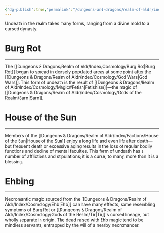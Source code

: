 ```yaml
---
{"dg-publish":true,"permalink":"/dungeons-and-dragons/realm-of-aldr/index/cosmology/undeath/"}
---
```


Undeath in the realm takes many forms, ranging from a divine mold to a cursed dynasty.
# Burg Rot
---
The [[Dungeons & Dragons/Realm of Aldr/Index/Cosmology/Burg Rot\|Burg Rot]] began to spread in densely populated areas at some point after the [[Dungeons & Dragons/Realm of Aldr/Index/Cosmology/God Wars\|God Wars]]. This form of undeath is the result of [[Dungeons & Dragons/Realm of Aldr/Index/Cosmology/Magic#Fetish\|Fetishism]]—the magic of [[Dungeons & Dragons/Realm of Aldr/Index/Cosmology/Gods of the Realm/Sarn\|Sarn]].
# House of the Sun
---
Members of the [[Dungeons & Dragons/Realm of Aldr/Index/Factions/House of the Sun\|House of the Sun]] enjoy a long life and even life after death—but frequent death or excessive aging results in the loss of regular bodily functions and decline of mental faculties. This form of undeath has a number of afflictions and stipulations; it is a curse, to many, more than it is a blessing.
# Ehbing
---
Necromantic magic sourced from the [[Dungeons & Dragons/Realm of Aldr/Index/Cosmology/Ehb\|Ehb]] can have many effects, some resembling symptoms of Burg Rot or [[Dungeons & Dragons/Realm of Aldr/Index/Cosmology/Gods of the Realm/Tir\|Tir]]'s cursed lineage, but wholly separate in origin. The dead raised with Ehb magic tend to be mindless servants, entrapped by the will of a nearby necromancer.